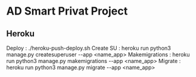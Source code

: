 # AD Smart Privat Project

## Heroku
Deploy          : ./heroku-push-deploy.sh
Create SU       : heroku run python3 manage.py createsuperuser --app <name_app>
Makemigrations  : heroku run python3 manage.py makemigrations --app <name_app>
Migrate         : heroku run python3 manage.py migrate --app <name_app>
